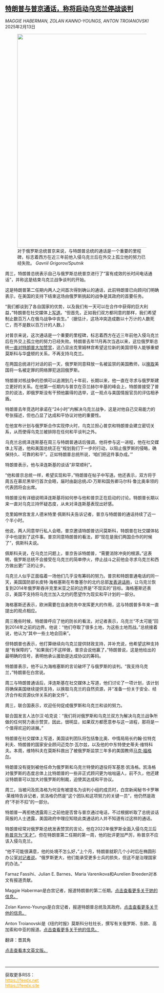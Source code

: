 <!--1739434021000-->
[特朗普与普京通话，称将启动乌克兰停战谈判](https://cn.nytimes.com/world/20250213/trump-putin-call-russia-ukraine-war/)
------

<address>MAGGIE HABERMAN, ZOLAN KANNO-YOUNGS, ANTON TROIANOVSKI</address><time pudate="2025-02-13 03:56:11" datetime="2025-02-13 03:56:11">2025年2月13日</time><figure><img src="https://images.weserv.nl/?url=static01.nyt.com/images/2025/03/10/multimedia/live-blog-20250212-trump-news-gabbard-rfk-header-jtlc/live-blog-20250212-trump-news-gabbard-rfk-header-jtlc-master1050.jpg" width="1050" height="700"><figcaption>对于俄罗斯总统普京来说，与特朗普总统的通话是一个重要的里程碑，标志着西方在近三年前他入侵乌克兰后在外交上孤立他的努力已经失败。 <cite>Gavriil Grigorov/Sputnik</cite></figcaption></figure><section><p>周三，特朗普总统表示自己与俄罗斯总统普京进行了“富有成效的长时间电话通话”，并称这是结束乌克兰战争谈判的开始。</p><p>这是特朗普第二任期内两人之间首次得到确认的通话，此前特朗普已向顾问们明确表示，在美国的支持下结束这场由俄罗斯挑起的战争是其政府的首要任务。</p><p>“我们都谈到了各自国家的优势，以及我们有一天可以在合作中获得的巨大利益，”特朗普在社交媒体上<a rel="noopener noreferrer" target="_blank" href="https://truthsocial.com/@realDonaldTrump/posts/113991956474899296">写道</a>。“但首先，正如我们双方都同意的那样，我们希望制止数百万人在俄乌战争中丧生。”（据估计，这场冲突造成数以十万计的人数死亡，而不是数以百万计的人数。）</p><p>对普京来说，这次通话是一个重要的里程碑，标志着西方在近三年前他入侵乌克兰后在外交上孤立他的努力已经失败。特朗普去年11月再次当选以来，这位俄罗斯总统<a href="https://www.nytimes.com/2024/11/07/world/europe/trump-putin-russia-ukraine-war.html" title="Link: https://www.nytimes.com/2024/11/07/world/europe/trump-putin-russia-ukraine-war.html">一直对特朗普大加赞赏</a>，这凸显出克里姆林宫希望这位新的美国领导人能够重塑莫斯科与华盛顿的关系，不再支持乌克兰。</p><p>在两国总统进行对话的前一天，俄罗斯同意释放一名被监禁的美国教师，以<a href="https://www.nytimes.com/2025/02/12/world/europe/russia-us-prisoner-exchange-marc-fogel.html">换取</a>美国将一名被定罪的网络罪犯送回俄罗斯。</p><p>特朗普对核战争的恐惧可以追溯到几十年前，长期以来，他一直在寻求与俄罗斯建立更好的关系。在他第一任期内与普京在芬兰赫尔辛基的峰会上，特朗普接受了普京的说法，即俄罗斯没有干预他赢得的选举，这一观点与美国情报官员的评估相矛盾。</p><p>特朗普去年竞选时承诺在“24小时”内解决乌克兰战争，这是对他自己交易能力的夸张描述，但也凸显了达成和平协议对他的重要性。</p><p>在他宣布计划与俄罗斯合作实现停火时，乌克兰担心普京和特朗普会建立密切关系，从而使得乌克兰被排除在任何和平谈判之外。</p><p>乌克兰总统泽连斯基在周三与特朗普通话后强调，他将参与这一进程，他在社交媒体上写道，他和美国总统正在“规划我们下一步的行动，以阻止俄罗斯的侵略，确保持久、可靠的和平”。正如特朗普总统所说，‘咱们把这件事办成。’”</p><p>特朗普表示，他与泽连斯基的谈话“非常顺利”。</p><p>“他和普京总统一样，希望实现和平，”特朗普在帖子中写道。他还表示，双方将于周五在慕尼黑举行首次会晤，届时由副总统JD·万斯和国务卿马尔科·鲁比奥率领的代表团将会出席。</p><p>特朗普没有详细说明泽连斯基将如何参与他和普京正在启动的讨论。特朗普长期以来一直对乌克兰持怀疑态度，从未对泽连斯基表现出好感。</p><p>克里姆林宫发言人德米特里·佩斯科夫告诉记者，普京与特朗普的通话持续了近一个半小时。</p><p>他说，两人同意举行私人会晤，普京邀请特朗普访问莫斯科，特朗普在社交媒体帖子中也提到了这件事。普京同意特朗普的看法，即“现在是我们两国合作的时候了”，佩斯科夫说。</p><p>佩斯科夫说，在乌克兰问题上，普京告诉特朗普，“需要消除冲突的根源。”这表明，俄罗斯总统不会接受在乌克兰的简单停火，停止战斗之前他会寻求乌克兰和西方做出更广泛的让步。</p><p>乌克兰人似乎正面临着一场他们几乎没有筹码的努力。普京和特朗普通电话的同一天，美国国防部长皮特·海格塞斯在布鲁塞尔的北约总部<a href="https://www.nytimes.com/2025/02/12/world/europe/ukraine-war-hegseth-nato.html" title="Link: https://www.nytimes.com/2025/02/12/world/europe/ukraine-war-hegseth-nato.html">发表讲话称</a>，让乌克兰恢复到2014年俄罗斯吞并克里米亚之前的边界是“不现实的”目标。海格塞斯还表示，美国不支持将乌克兰加入北约的愿望作为现实和平计划的一部分。</p><p>海格塞斯还表示，欧洲需要在自身防务中发挥更大的作用，这与特朗普多年来一直提出的观点相应。</p><p>周三晚些时候，特朗普呼应了他的防长的看法，对记者表示，乌克兰“不太可能”回到2014年之前的边界。他说：“他们夺取了很多土地，为这些土地而战。”总统接着说，他认为“其中一些土地会回来”。</p><p>但特朗普也表示，他打算继续向乌克兰提供财政支持，并补充说，他希望这种支持是“有保障的”。“如果我们不这样做，普京会说他赢了，”特朗普说，这是他给出的最明确的信号，表明他承认援助是达成协议的筹码。</p><p>特朗普表示，他不认为海格塞斯的言论破坏了与俄罗斯的谈判。“我支持乌克兰，”特朗普在白宫说。</p><p>周三与特朗普通话后，泽连斯基在社交媒体上写道，他们讨论了一项计划，该计划将确保美国继续提供支持，以换取乌克兰的自然资源，并“准备一份关于安全、经济合作和资源伙伴关系的新文件”。</p><p>周三，联合国表示，欢迎任何促成俄罗斯和乌克兰和谈的努力。</p><p>联合国发言人法尔汉·哈克说：“我们将对俄罗斯和乌克兰双方为解决乌克兰战争所做的任何努力表示赞赏，因此，很明显，如果双方都愿意参与这一进程，那将是一个值得欢迎的进展。”</p><p>特朗普在社交媒体上写道，美国谈判团队将包括鲁比奥、中情局局长约翰·拉特克利夫、特朗普的国家安全顾问迈克尔·瓦尔兹，以及他的中东特使史蒂夫·维特科夫。本周，维特科夫在莫斯科救出了被俄罗斯监禁三年多的美国教师<a href="https://www.nytimes.com/2025/02/11/us/politics/marc-fogel-teacher-released-russia.html">马克·福格尔</a>。</p><p>特朗普没有提到被他任命为俄罗斯和乌克兰特使的退役将军基思·凯洛格。凯洛格对俄罗斯的态度总体上比特朗普的一些非正式顾问更为咄咄逼人，前不久，他还建议特朗普可以加大对俄罗斯的制裁，迫使其达成和平协议。</p><p>周三，当被问及凯洛格为何没有被提名为谈判小组的成员时，白宫新闻秘书卡罗琳·莱维特告诉记者，凯洛格仍然是“这个团队和这项努力的关键一员”，他仍然是政府“不折不扣”的一部分。</p><p>特朗普一再拒绝透露周三之前他是否曾与普京通过电话，不过根据听取了总统谈话简报的人士透露，美国政府中理应知晓此类通话的人并不知道有过这样的通话。</p><p>特朗普经常对俄罗斯总统发表赞赏的言论，他在2022年俄罗斯全面入侵乌克兰后<a href="https://www.nytimes.com/2022/02/22/world/europe/trump-putin-russia-ukraine.html">称普京为“天才”</a>。但在特朗普第二任期的第一周，他的批评更加严厉，称普京不应该入侵乌克兰。</p><p>“他不可能很满意，他的处境不怎么好，”上个月，特朗普就职几个小时后在椭圆形办公室<a href="https://www.nytimes.com/2025/01/21/us/politics/trump-putin-russia-ukraine.html">对记者说</a>。“俄罗斯更大，他们能承受更多士兵的损失，但这不是治理国家的办法。”</p></section><footer><p>Farnaz Fassihi、Julian E. Barnes、Maria Varenikova和Aurelien Breeden对本文有报道贡献。</p><p>Maggie Haberman是白宫记者，报道特朗普的第二任期。<a rel="nofollow" target="_blank" href="https://www.nytimes.com/by/maggie-haberman">点击查看更多关于她的信息。</a></p><p>Zolan Kanno-Youngs是白宫记者，报道特朗普总统及其政府。<a rel="nofollow" target="_blank" href="https://www.nytimes.com/by/zolan-kanno-youngs">点击查看更多关于他的信息。</a></p><p>Anton Troianovski是《纽约时报》莫斯科分社社长，撰写有关俄罗斯、东欧、高加索和中亚的报道。<a rel="nofollow" target="_blank" href="https://www.nytimes.com/by/anton-troianovski">点击查看更多关于他的信息。</a></p><p>翻译：晋其角</p><p><a rel="nofollow" target="_blank" href="https://www.nytimes.com/2025/02/12/us/politics/trump-putin-call-russia-ukraine-war.html">点击查看本文英文版。</a></p></footer><br><hr><div>获取更多RSS：<br><a href="https://feedx.net" style="color:orange" target="_blank">https://feedx.net</a> <br><a href="https://feedx.site" style="color:orange" target="_blank">https://feedx.site</a><br></div>
